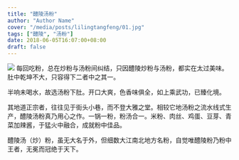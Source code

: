 ```yaml
---
title: "醴陵汤粉"
author: "Author Name"
cover: "/media/posts/lilingtangfeng/01.jpg"
tags: ["醴陵", "汤粉"]
date: 2018-06-05T16:07:00+08:00
draft: false
---
```

![](/media/posts/lilingtangfeng/01.jpg)
每回吃粉，总在炒粉与汤粉间纠结，只因醴陵炒粉与汤粉，都实在太过美味。肚中乾坤不大，只容得下二者中之其一。

半响未喝水，故选汤粉下肚。开口大爽，色香味俱全，如上乘武功，已臻化境。
<!--more-->
其地道正宗者，往往见于街头小巷，而不登大雅之堂。相较它地汤粉之流水线式生产，醴陵汤粉真乃用心之作。一锅一粉，粉汤合一。米粉、肉丝、鸡蛋、豆芽、青菜加辣酱，于猛火中融合，成就粉中佳品。

醴陵汤（炒）粉，虽无大名于外，但细数大江南北地方名粉，自觉唯醴陵粉乃粉中王者，无冕而冠绝于天下。
